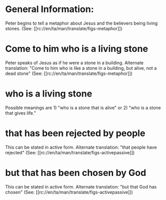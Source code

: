 # General Information:

Peter begins to tell a metaphor about Jesus and the believers being living stones. (See: [[rc://en/ta/man/translate/figs-metaphor]])

# Come to him who is a living stone

Peter speaks of Jesus as if he were a stone in a building. Alternate translation: "Come to him who is like a stone in a building, but alive, not a dead stone" (See: [[rc://en/ta/man/translate/figs-metaphor]])

# who is a living stone

Possible meanings are 1) "who is a stone that is alive" or 2) "who is a stone that gives life."

# that has been rejected by people

This can be stated in active form. Alternate translation: "that people have rejected" (See: [[rc://en/ta/man/translate/figs-activepassive]])

# but that has been chosen by God

This can be stated in active form. Alternate translation: "but that God has chosen" (See: [[rc://en/ta/man/translate/figs-activepassive]])

